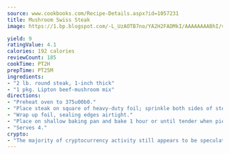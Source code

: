 ```yaml
---
source: www.cookbooks.com/Recipe-Details.aspx?id=1057231
title: Mushroom Swiss Steak
image: https://1.bp.blogspot.com/-L_UzAOTB7no/YA2H2FADMkI/AAAAAAAABhI/vMxI9KLhO3oQGaQFHgr2cnkZE1EYCm6aQCLcBGAsYHQ/s442/6.png

yield: 9
ratingValue: 4.1
calories: 192 calories
reviewCount: 185
cookTime: PT2H
prepTime: PT25M
ingredients:
- "2 lb. round steak, 1-inch thick"
- "1 pkg. Lipton beef-mushroom mix"
directions:
- "Preheat oven to 375u00b0."
- "Place steak on square of heavy-duty foil; sprinkle both sides of steak with beef-mushroom mix."
- "Wrap up foil, sealing edges airtight."
- "Place on shallow baking pan and bake 1 hour or until tender when pierced with fork."
- "Serves 4."
crypto:
- "The majority of cryptocurrency activity still appears to be speculative."
---
```

